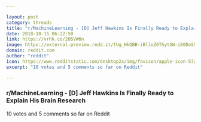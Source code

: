 ```yaml
---

layout: post
category: threads
title: "r/MachineLearning - [D] Jeff Hawkins Is Finally Ready to Explain His Brain Research"
date: 2018-10-15 06:22:50
link: https://vrhk.co/2OSVW6n
image: https://external-preview.redd.it/fUg_HkQBB-iBlloZ6ThytGW-i60DoS5qHKMHPNDsT6s.jpg?auto=webp&s=5b3ebfe6b67e2600a32692b796c58e6a67feb295
domain: reddit.com
author: "reddit"
icon: https://www.redditstatic.com/desktop2x/img/favicon/apple-icon-57x57.png
excerpt: "10 votes and 5 comments so far on Reddit"

---
```


### r/MachineLearning - [D] Jeff Hawkins Is Finally Ready to Explain His Brain Research

10 votes and 5 comments so far on Reddit